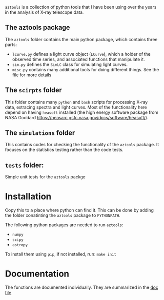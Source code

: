 `aztools` is a collection of python tools that I have been using over the years in the analysis of X-ray telescope data.

## The aztools package
The `aztools` folder contains the main python package, which contains three parts:
- `lcurve.py` defines a light curve object (`LCurve`), which a holder of the observed time series, and associated functions that manipulate it.
- `sim.py` defines the `SimLC` class for simulating light curves.
- `misc.py` contains many additional tools for doing different things. See the file for more details


## The `scirpts` folder
This folder contains many `python` and `bash` scripts for processing X-ray data, extracing spectra and light curves. Most of the functionality here depend on having `heasoft` installed (the high energy software package from NASA Goddard https://heasarc.gsfc.nasa.gov/docs/software/heasoft/).


## The `simulations` folder
This contains codes for checking the functionality of the `aztools` package. It focuses on the statistics testing rather than the code tests.

## `tests` folder:
Simple unit tests for the `aztools` packge


# Installation
Copy this to a place where python can find it. This can be done by adding the folder conatinting the `aztools` package to `PYTHONPATH`.

The following python packages are needed to run `aztools`:
- `numpy`
- `scipy`
- `astropy`

To install them using `pip`, if not installed, run: `make init`

# Documentation
The functions are documented individually. They are summarized in the [doc file]


[doc file]: https://github.com/abduzoghbi/aztools/blob/master/docs.md
